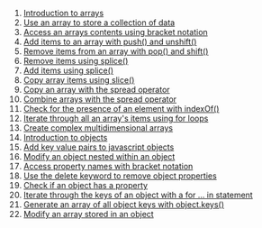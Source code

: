 1. [Introduction to arrays](https://github.com/DraciVik/freeCodeCamp-challenges/tree/master/Javascript-Algorithms-And-Data-Structures/Basic-Data-Structures/01-Introduction-to-Arrays)
2. [Use an array to store a collection of data](https://github.com/DraciVik/freeCodeCamp-challenges/tree/master/Javascript-Algorithms-And-Data-Structures/Basic-Data-Structures/02-Use-an-Array-to-Store-a-Collection-of-Data)
3. [Access an arrays contents using bracket notation](https://github.com/DraciVik/freeCodeCamp-challenges/tree/master/Javascript-Algorithms-And-Data-Structures/Basic-Data-Structures/03-Access-an-Arrays-Contents-Using-Bracket-Notation)
4. [Add items to an array with push() and unshift()](https://github.com/DraciVik/freeCodeCamp-challenges/tree/master/Javascript-Algorithms-And-Data-Structures/Basic-Data-Structures/04-Add-items-to-an-Array-with-push()-and-unshift())
5. [Remove items from an array with pop() and shift()](https://github.com/DraciVik/freeCodeCamp-challenges/tree/master/Javascript-Algorithms-And-Data-Structures/Basic-Data-Structures/05-Remove-Items-from-an-Array-with-pop()-and-shift())
6. [Remove items using splice()](https://github.com/DraciVik/freeCodeCamp-challenges/tree/master/Javascript-Algorithms-And-Data-Structures/Basic-Data-Structures/06-Remove-items-Using-splice())
7. [Add items using splice()](https://github.com/DraciVik/freeCodeCamp-challenges/tree/master/Javascript-Algorithms-And-Data-Structures/Basic-Data-Structures/07-Add-Items-Using-splice())
8. [Copy array items using slice()](https://github.com/DraciVik/freeCodeCamp-challenges/tree/master/Javascript-Algorithms-And-Data-Structures/Basic-Data-Structures/08-Copy-Array-Items-Using-slice())
9. [Copy an array with the spread operator](https://github.com/DraciVik/freeCodeCamp-challenges/tree/master/Javascript-Algorithms-And-Data-Structures/Basic-Data-Structures/09-Copy-an-Array-with-the-Spread-Operator)
10. [Combine arrays with the spread operator](https://github.com/DraciVik/freeCodeCamp-challenges/tree/master/Javascript-Algorithms-And-Data-Structures/Basic-Data-Structures/10-Combine-Arrays-with-the-Spread-Operator)
11. [Check for the presence of an element with indexOf()](https://github.com/DraciVik/freeCodeCamp-challenges/tree/master/Javascript-Algorithms-And-Data-Structures/Basic-Data-Structures/11-Check-For-The-Presence-of-an-Element-With-indexOf())
12. [Iterate through all an array's items using for loops](https://github.com/DraciVik/freeCodeCamp-challenges/tree/master/Javascript-Algorithms-And-Data-Structures/Basic-Data-Structures/12-Iterate-Through-All-an-Array's-Items-Using-For-Loops)
13. [Create complex multidimensional arrays](https://github.com/DraciVik/freeCodeCamp-challenges/tree/master/Javascript-Algorithms-And-Data-Structures/Basic-Data-Structures/13-Create-complex-multidimensional-arrays)
14. [Introduction to objects](https://github.com/DraciVik/freeCodeCamp-challenges/tree/master/Javascript-Algorithms-And-Data-Structures/Basic-Data-Structures/14-Introduction-to-Objects)
15. [Add key value pairs to javascript objects](https://github.com/DraciVik/freeCodeCamp-challenges/tree/master/Javascript-Algorithms-And-Data-Structures/Basic-Data-Structures/15-Add-Key-Value-Pairs-to-JavaScript-Objects)
16. [Modify an object nested within an object](https://github.com/DraciVik/freeCodeCamp-challenges/tree/master/Javascript-Algorithms-And-Data-Structures/Basic-Data-Structures/16-Modify-an-Object-Nested-Within-an-Object)
17. [Access property names with bracket notation](https://github.com/DraciVik/freeCodeCamp-challenges/tree/master/Javascript-Algorithms-And-Data-Structures/Basic-Data-Structures/17-Access-Property-Names-with-Bracket-Notation)
18. [Use the delete keyword to remove object properties](https://github.com/DraciVik/freeCodeCamp-challenges/tree/master/Javascript-Algorithms-And-Data-Structures/Basic-Data-Structures/18-Use-the-delete-Keyword-to-Remove-Object-Properties)
19. [Check if an object has a property](https://github.com/DraciVik/freeCodeCamp-challenges/tree/master/Javascript-Algorithms-And-Data-Structures/Basic-Data-Structures/19-Check-if-an-Object-has-a-Property)
20. [Iterate through the keys of an object with a for ... in statement](https://github.com/DraciVik/freeCodeCamp-challenges/tree/master/Javascript-Algorithms-And-Data-Structures/Basic-Data-Structures/20-Iterate-Through-the-Keys-of-an-Object-with-a-for...in-Statement)
21. [Generate an array of all object keys with object.keys()](https://github.com/DraciVik/freeCodeCamp-challenges/tree/master/Javascript-Algorithms-And-Data-Structures/Basic-Data-Structures/21-Generate-an-Array-of-All-Object-Keys-with-Object.keys())
22. [Modify an array stored in an object](https://github.com/DraciVik/freeCodeCamp-challenges/tree/master/Javascript-Algorithms-And-Data-Structures/Basic-Data-Structures/22-Modify-an-Array-Stored-in-an-Object)
